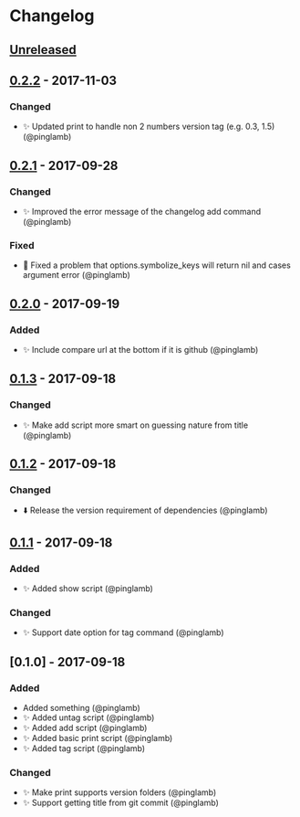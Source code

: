 # Changelog

## [Unreleased]

## [0.2.2] - 2017-11-03
### Changed
- ✨ Updated print to handle non 2 numbers version tag (e.g. 0.3, 1.5) (@pinglamb)

## [0.2.1] - 2017-09-28
### Changed
- ✨ Improved the error message of the changelog add command (@pinglamb)

### Fixed
- 🐛 Fixed a problem that options.symbolize_keys will return nil and cases argument error (@pinglamb)

## [0.2.0] - 2017-09-19
### Added
- ✨ Include compare url at the bottom if it is github (@pinglamb)

## [0.1.3] - 2017-09-18
### Changed
- ✨ Make add script more smart on guessing nature from title (@pinglamb)

## [0.1.2] - 2017-09-18
### Changed
- ⬇️ Release the version requirement of dependencies (@pinglamb)

## [0.1.1] - 2017-09-18
### Added
- ✨ Added show script (@pinglamb)

### Changed
- ✨ Support date option for tag command (@pinglamb)

## [0.1.0] - 2017-09-18
### Added
- Added something (@pinglamb)
- ✨ Added untag script (@pinglamb)
- ✨ Added add script (@pinglamb)
- ✨ Added basic print script (@pinglamb)
- ✨ Added tag script (@pinglamb)

### Changed
- ✨ Make print supports version folders (@pinglamb)
- ✨ Support getting title from git commit (@pinglamb)

[Unreleased]: https://github.com/pinglamb/changelog-rb/compare/0.2.2...HEAD
[0.2.2]: https://github.com/pinglamb/changelog-rb/compare/v0.2.1...0.2.2
[0.2.1]: https://github.com/pinglamb/changelog-rb/compare/v0.2.0...v0.2.1
[0.2.0]: https://github.com/pinglamb/changelog-rb/compare/v0.1.3...v0.2.0
[0.1.3]: https://github.com/pinglamb/changelog-rb/compare/v0.1.2...v0.1.3
[0.1.2]: https://github.com/pinglamb/changelog-rb/compare/v0.1.1...v0.1.2
[0.1.1]: https://github.com/pinglamb/changelog-rb/compare/v0.1.0...v0.1.1
